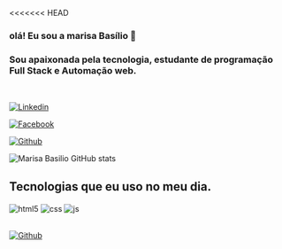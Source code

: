 <<<<<<< HEAD
### olá! Eu sou a marisa Basílio 👋
### Sou apaixonada pela tecnologia, estudante de programação Full Stack e Automação web. <br>
<br>


[![Linkedin](https://img.shields.io/badge/LinkedIn-0077B5?style=for-the-badge&logo=linkedin&logoColor=white)](https://www.linkedin.com/in/marisa-basilio/) 

[![Facebook](https://img.shields.io/badge/Facebook_Gaming-005FED?style=for-the-badge&logo=facebook-gaming&logoColor=white)](https://www.facebook.com/marisa.basilio.52)

[![Github](https://img.shields.io/badge/GitHub-100000?style=for-the-badge&logo=github&logoColor=white)](https://github.com/Marisa-Basilio/portifolio)


![Marisa Basilio GitHub stats](https://github-readme-stats.vercel.app/api?username=Marisa-Basilio&show_icons=true)


## Tecnologias que eu uso no meu dia.
<div>
<img align="center" alt="html5" src="https://img.shields.io/badge/HTML5-E34F26?style=for-the-badge&logo=html5&logoColor=white" />
  <img align="center" alt="css" src="https://img.shields.io/badge/CSS3-1572B6?style=for-the-badge&logo=css3&logoColor=white" />
  <img align="center" alt="js" src="https://img.shields.io/badge/JavaScript-F7DF1E?style=for-the-badge&logo=javascript&logoColor=black" />
  </div>
   
  <br>

[![Github](https://github-readme-stats.vercel.app/api/top-langs/?username=Marisa-Basilio&layout=compact)](https://github.com/Marisa-Basilio/github-readme-stats)

